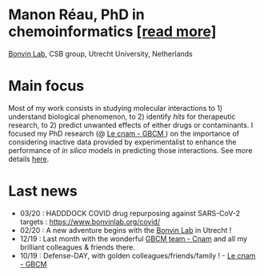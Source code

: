 
# Manon Réau, PhD in chemoinformatics <a class="atitle" href="{{ site.github.CV }}">[read more]</a>
<a href="http://www.bonvinlab.org/">Bonvin Lab</a>, CSB group, Utrecht University, Netherlands

# Main focus
Most of my work consists in studying molecular interactions to 1) understand biological phenomenon, to 2) identify <em>hits</em> for therapeutic research, to 2) predict unwanted effects of either drugs or contaminants. I focused my PhD research (@ <a href="http://gbcm.cnam.fr/">Le cnam - GBCM </a>) on the importance of considering inactive data provided by experimentalist to enhance the performance of <em>in silico</em> models in predicting those interactions. See more details <a href="{{ site.github.research }}">here</a>.

# Last news 
   * 03/20 : HADDDOCK COVID drug repurposing against SARS-CoV-2 targets : <a href="https://www.bonvinlab.org/covid/">https://www.bonvinlab.org/covid/</a>
   * 02/20 : A new adventure begins with the <a href="http://www.bonvinlab.org/">Bonvin Lab</a> in Utrecht !
   * 12/19 : Last month with the wonderful <a href="http://gbcm.cnam.fr/">GBCM team - Cnam</a> and all my brilliant colleagues & friends there.
   * 10/19 : Defense-DAY, with golden colleagues/friends/family ! - <a href="http://gbcm.cnam.fr/">Le cnam - GBCM </a>



